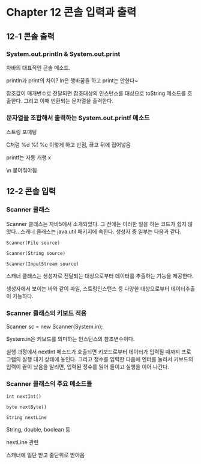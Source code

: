 # Chapter 12 콘솔 입력과 출력

## 12-1 콘솔 출력

### System.out.println & System.out.print

자바의 대표적인 콘솔 메소드.

println과 print의 차이? ln은 행바꿈을 하고 print는 안한다~

참조값이 매개변수로 전달되면 참조대상의 인스턴스를 대상으로 toString 메소드를 호출한다. 그리고 이때 반환되는 문자열을 출력한다.

### 문자열을 조합해서 출력하는 System.out.printf 메소드

스트링 포매팅

C처럼 %d %f %c 이렇게 하고 반점, 끊고 뒤에 집어넣음

printf는 자동 개행 x 

\n 붙여줘야됨

## 12-2 콘솔 입력

### Scanner 클래스

Scanner 클래스는 자바5에서 소개되었다. 그 전에는 이러한 일을 하는 코드가 쉽지 않앗다.. 스캐너 클래스는 java.util 패키지에 속한다. 생성자 중 일부는 다음과 같다.

``Scanner(File source)``

``Scanner(String source)``

``Scanner(InputStream source)``

스캐너 클래스는 생성자로 전달되는 대상으로부터 데이터를 추출하는 기능을 제공한다.

생성자에서 보이는 바와 같이 파일, 스트링인스턴스 등 다양한 대상으로부터 데이터추출이 가능하다.

### Scanner 클래스의 키보드 적용

Scanner sc = new Scanner(System.in);

System.in은 키보드를 의미하는 인스턴스의 참조변수이다.

실행 과정에서 nextInt 메소드가 호출되면 키보드로부터 데이터가 입력될 때까지 프로그램의 실행 대기 상태에 놓인다. 그리고 정수를 입력한 다음에 엔터를 눌러서 키보드의 입력이 끝이 났음을 알리면, 입력된 정수를 읽어 들이고 실행을 이어 나간다.

### Scanner 클래스의 주요 메소드들

``int nextInt()``

``byte nextByte()``

``String nextLine``

String, double, boolean 등

nextLine 관련

스캐너에 일단 받고 줄단위로 받아옴



